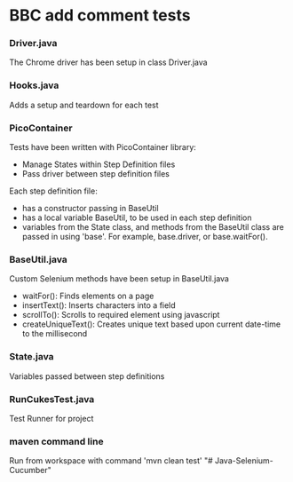 # BBC add comment tests

### Driver.java
The Chrome driver has been setup in class Driver.java

### Hooks.java
Adds a setup and teardown for each test

### PicoContainer
Tests have been written with PicoContainer library:
- Manage States within Step Definition files
- Pass driver between step definition files

Each step definition file:
- has a constructor passing in BaseUtil
- has a local variable BaseUtil, to be used in each step definition
- variables from the State class, and methods from the BaseUtil class are passed in using 'base'.
  For example, base.driver, or base.waitFor().

### BaseUtil.java
Custom Selenium methods have been setup in BaseUtil.java
- waitFor():          Finds elements on a page
- insertText():       Inserts characters into a field
- scrollTo():         Scrolls to required element using javascript
- createUniqueText(): Creates unique text based upon current date-time to the millisecond

### State.java
Variables passed between step definitions

### RunCukesTest.java
Test Runner for project

### maven command line
Run from workspace with command 'mvn clean test'
"# Java-Selenium-Cucumber" 
